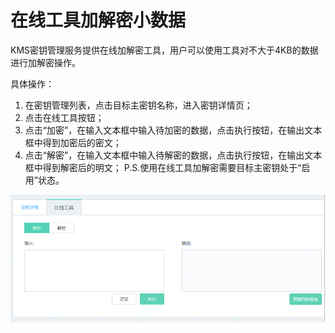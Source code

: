 # 在线工具加解密小数据

KMS密钥管理服务提供在线加解密工具，用户可以使用工具对不大于4KB的数据进行加解密操作。

具体操作：
1.	在密钥管理列表，点击目标主密钥名称，进入密钥详情页；
2.	点击在线工具按钮；
3.	点击“加密”，在输入文本框中输入待加密的数据，点击执行按钮，在输出文本框中得到加密后的密文；
4.	点击“解密”，在输入文本框中输入待解密的数据，点击执行按钮，在输出文本框中得到解密后的明文；
P.S.使用在线工具加解密需要目标主密钥处于“启用”状态。

![操作指南-在线加解密工具](/image/Key-Management-Service/操作指南-在线加解密工具.png)
